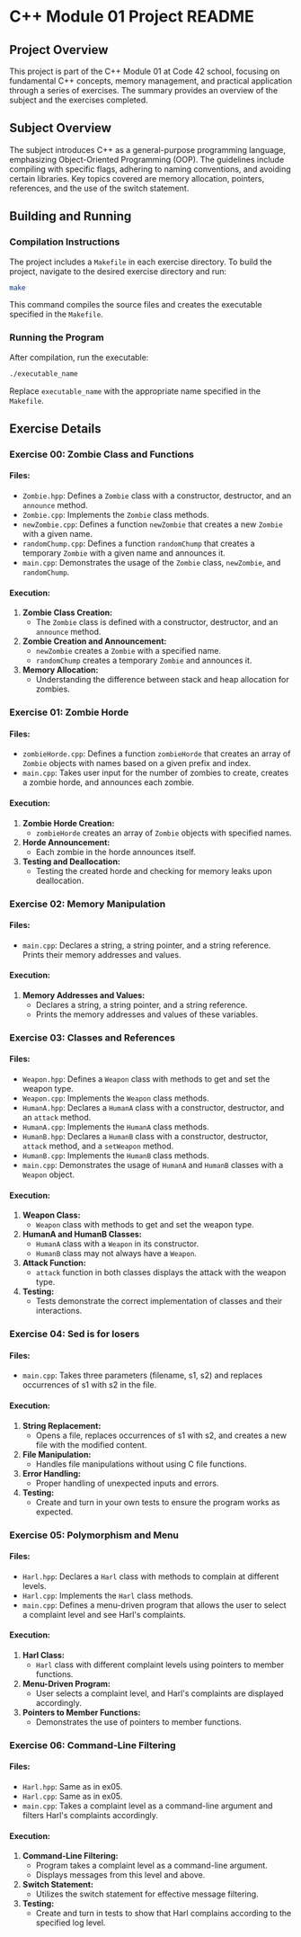 # C++ Module 01 Project README

## Project Overview

This project is part of the C++ Module 01 at Code 42 school, focusing on fundamental C++ concepts, memory management, and practical application through a series of exercises. The summary provides an overview of the subject and the exercises completed.

## Subject Overview

The subject introduces C++ as a general-purpose programming language, emphasizing Object-Oriented Programming (OOP). The guidelines include compiling with specific flags, adhering to naming conventions, and avoiding certain libraries. Key topics covered are memory allocation, pointers, references, and the use of the switch statement.

## Building and Running

### Compilation Instructions

The project includes a `Makefile` in each exercise directory. To build the project, navigate to the desired exercise directory and run:

```bash
make
```

This command compiles the source files and creates the executable specified in the `Makefile`.

### Running the Program

After compilation, run the executable:

```bash
./executable_name
```

Replace `executable_name` with the appropriate name specified in the `Makefile`.

## Exercise Details

### Exercise 00: Zombie Class and Functions

#### Files:

- `Zombie.hpp`: Defines a `Zombie` class with a constructor, destructor, and an `announce` method.
- `Zombie.cpp`: Implements the `Zombie` class methods.
- `newZombie.cpp`: Defines a function `newZombie` that creates a new `Zombie` with a given name.
- `randomChump.cpp`: Defines a function `randomChump` that creates a temporary `Zombie` with a given name and announces it.
- `main.cpp`: Demonstrates the usage of the `Zombie` class, `newZombie`, and `randomChump`.

#### Execution:

1. **Zombie Class Creation:**
   - The `Zombie` class is defined with a constructor, destructor, and an `announce` method.
2. **Zombie Creation and Announcement:**
   - `newZombie` creates a `Zombie` with a specified name.
   - `randomChump` creates a temporary `Zombie` and announces it.
3. **Memory Allocation:**
   - Understanding the difference between stack and heap allocation for zombies.

### Exercise 01: Zombie Horde

#### Files:

- `zombieHorde.cpp`: Defines a function `zombieHorde` that creates an array of `Zombie` objects with names based on a given prefix and index.
- `main.cpp`: Takes user input for the number of zombies to create, creates a zombie horde, and announces each zombie.

#### Execution:

1. **Zombie Horde Creation:**
   - `zombieHorde` creates an array of `Zombie` objects with specified names.
2. **Horde Announcement:**
   - Each zombie in the horde announces itself.
3. **Testing and Deallocation:**
   - Testing the created horde and checking for memory leaks upon deallocation.

### Exercise 02: Memory Manipulation

#### Files:

- `main.cpp`: Declares a string, a string pointer, and a string reference. Prints their memory addresses and values.

#### Execution:

1. **Memory Addresses and Values:**
   - Declares a string, a string pointer, and a string reference.
   - Prints the memory addresses and values of these variables.

### Exercise 03: Classes and References

#### Files:

- `Weapon.hpp`: Defines a `Weapon` class with methods to get and set the weapon type.
- `Weapon.cpp`: Implements the `Weapon` class methods.
- `HumanA.hpp`: Declares a `HumanA` class with a constructor, destructor, and an `attack` method.
- `HumanA.cpp`: Implements the `HumanA` class methods.
- `HumanB.hpp`: Declares a `HumanB` class with a constructor, destructor, `attack` method, and a `setWeapon` method.
- `HumanB.cpp`: Implements the `HumanB` class methods.
- `main.cpp`: Demonstrates the usage of `HumanA` and `HumanB` classes with a `Weapon` object.

#### Execution:

1. **Weapon Class:**
   - `Weapon` class with methods to get and set the weapon type.
2. **HumanA and HumanB Classes:**
   - `HumanA` class with a `Weapon` in its constructor.
   - `HumanB` class may not always have a `Weapon`.
3. **Attack Function:**
   - `attack` function in both classes displays the attack with the weapon type.
4. **Testing:**
   - Tests demonstrate the correct implementation of classes and their interactions.

### Exercise 04: Sed is for losers

#### Files:

- `main.cpp`: Takes three parameters (filename, s1, s2) and replaces occurrences of s1 with s2 in the file.

#### Execution:

1. **String Replacement:**
   - Opens a file, replaces occurrences of s1 with s2, and creates a new file with the modified content.
2. **File Manipulation:**
   - Handles file manipulations without using C file functions.
3. **Error Handling:**
   - Proper handling of unexpected inputs and errors.
4. **Testing:**
   - Create and turn in your own tests to ensure the program works as expected.

### Exercise 05: Polymorphism and Menu

#### Files:

- `Harl.hpp`: Declares a `Harl` class with methods to complain at different levels.
- `Harl.cpp`: Implements the `Harl` class methods.
- `main.cpp`: Defines a menu-driven program that allows the user to select a complaint level and see Harl's complaints.

#### Execution:

1. **Harl Class:**
   - `Harl` class with different complaint levels using pointers to member functions.
2. **Menu-Driven Program:**
   - User selects a complaint level, and Harl's complaints are displayed accordingly.
3. **Pointers to Member Functions:**
   - Demonstrates the use of pointers to member functions.

### Exercise 06: Command-Line Filtering

#### Files:

- `Harl.hpp`: Same as in ex05.
- `Harl.cpp`: Same as in ex05.
- `main.cpp`: Takes a complaint level as a command-line argument and filters Harl's complaints accordingly.

#### Execution:

1. **Command-Line Filtering:**
   - Program takes a complaint level as a command-line argument.
   - Displays messages from this level and above.
2. **Switch Statement:**
   - Utilizes the switch statement for effective message filtering.
3. **Testing:**
   - Create and turn in tests to show that Harl complains according to the specified log level.


